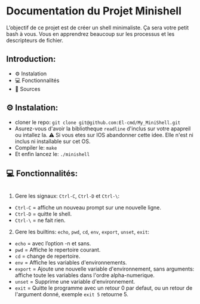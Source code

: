 # Documentation du Projet Minishell
L’objectif de ce projet est de créer un shell minimaliste.
Ça sera votre petit bash à vous.
Vous en apprendrez beaucoup sur les processus et les descripteurs de fichier.

## Introduction:
- ⚙️ Instalation
- 💻 Fonctionnalités
- 📜 Sources

## ⚙️ Instalation:
- cloner le repo: `git clone git@github.com:El-cmd/My_MiniShell.git`
- Asurez-vous d'avoir la bibliotheque `readline` d'inclus sur votre apapreil ou intallez la. ⚠️ Si vous etes sur IOS abandonner cette idee. Elle n'est ni inclus ni installable sur cet OS.
- Compiler le: `make`
- Et enfin lancez le: `./minishell`

## 💻 Fonctionnalités:
<a href="https://zupimages.net/viewer.php?id=23/37/f6hq.png"><img src="https://zupimages.net/up/23/37/f6hq.png" alt="" /></a>
1. Gere les signaux: `Ctrl-C`, `Ctrl-D` et `Ctrl-\`:
- `Ctrl-C` = affiche un nouveau prompt sur une nouvelle ligne.
- `Ctrl-D` = quitte le shell.
- `Ctrl-\` = ne fait rien.
2. Gere les builtins: `echo`, `pwd`, `cd`, `env`, `export`, `unset`, `exit`:
- `echo` = avec l’option -n et sans.
- `pwd` = Affiche le repertoire courant.
- `cd` = change de repertoire.
- `env` = Affiche les variables d'environnements.
- `export` = Ajoute une nouvelle variable d'environnement, sans arguments: affiche toute les variables dans l'ordre alpha-numerique.
- `unset` = Supprime une variable d'environnement.
- `exit` = Quitte le programme avec un retour 0 par defaut, ou un retour de l'argument donné, exemple `exit 5` retourne 5.
